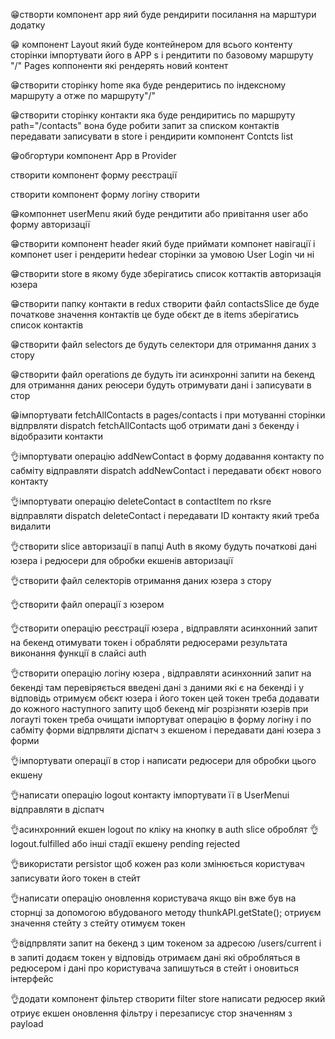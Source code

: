 😁створти компонент app яий буде рендирити посилання на марштури додатку

😁 компонент Layout який буде контейнером для всього контенту сторінки
імпортувати його в APP s і рендитити по базовому маршруту "/" Pages коппоненти
які рендерять новий контент

😁створити сторінку home яка буде рендеритись по індексному маршруту а отже по
маршруту"/"

😁створити сторінку контакти яка буде рендиритись по маршруту path="/contacts"
вона буде робити запит за списком контактів передавати записувати в store і
рендирити компонент Сontcts list

😁обгортури компонент App в Provider

створити компонент форму реєстрації

створити компонент форму логіну створити

😁компоннет userMenu який буде рендитити або привітання user або форму
авторизації

😁створити компонент header який буде приймати компонет навігації і компонет
user і рендерити hedear сторінки за умовою User Login чи ні

😁створити store в якому буде зберігатись список коттактів авторизація юзера

😁створити папку контакти в redux створити файл contactsSlice де буде початкове
значення контактів це буде обєкт де в items зберігатись список контактів

😁створити файл selectors де будуть селектори для отримання даних з стору

😁створити файл operations де будуть іти асинхронні запити на бекенд для
отримання даних реюсери будуть отримувати дані і записувати в стор

😁імпортувати fetchAllContacts в pages/contacts і при мотуванні сторінки
відпрвляти dispatch fetchAllContacts щоб отримати дані з бекенду і відобразити
контакти

👌імпортувати операцію addNewContact в форму додавання контакту по сабміту
відправляти dispatch addNewContact і передавати обєкт нового контакту

👌імпортувати операцію deleteContact в contactItem по rksre відправляти dispatch
deleteContact і передавати ID контакту який треба видалити

👌створити slice авторизації в папці Auth в якому будуть початкові дані юзера і
редюсери для обробки екшенів авторизації

👌створити файл селекторів отримання даних юзера з стору

👌створити файл операції з юзером

👌створити операцію реєстрації юзера , відправляти асинхонний запит на бекенд
отимувати токен і обрабляти редюсерами результата виконання функції в слайсі
auth

👌створити операцію логіну юзера , відправляти асинхонний запит на бекенді там
перевіряється введені дані з даними які є на бекенді і у відповідь отримуєм
обєкт юзера і його токен цей токен треба додавати до кожного наступного запиту
щоб бекенд міг розрізняти юзерів при логауті токен треба очищати імпортуват
операцію в форму логіну і по сабміту форми відпрвляти діспатч з екшеном і
передавати дані юзера з форми

👌імпортувати операції в стор і написати редюсери для обробки цього екшену

👌написати операцію logout контакту імпортувати її в UserMenuі відправляти в
діспатч

👌асинхронний екшен logout по кліку на кнопку в auth slice оброблят
👌logout.fulfilled або інші стадії екшену pending rejected

👌використати persistor щоб кожен раз коли змінюється користувач записувати його
токен в стейт

👌написати операцію оновлення користувача якщо він вже був на сторнці за
допомогою вбудованого методу thunkAPI.getState(); отриуєм значення стейту з
стейту отимуєм токен

👌відпрвляти запит на бекенд з цим токеном за адресою /users/current і в запиті
додаєм токен у відповідь отримаєм дані які обробляться в редюсером і дані про
користувача запишуться в стейт і оновиться інтерфейс

👌додати компонент фільтер створити filter store написати редюсер який отриує
екшен оновлення фільтру і перезаписує стор значенням з payload
